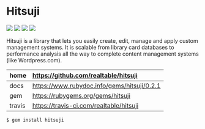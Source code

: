 # Hitsuji

![](https://travis-ci.com/realtable/hitsuji.svg)
![](https://img.shields.io/github/issues/realtable/hitsuji.svg)
![](https://img.shields.io/gem/dt/hitsuji.svg)
![](https://img.shields.io/gem/v/hitsuji.svg)

Hitsuji is a library that lets you easily create, edit, manage and apply custom management systems. It is scalable from library card databases to performance analysis all the way to complete content management systems (like Wordpress.com).

| home   | https://github.com/realtable/hitsuji        |
|:------ |:------------------------------------------- |
| docs   | https://www.rubydoc.info/gems/hitsuji/0.2.1 |
| gem    | https://rubygems.org/gems/hitsuji           |
| travis | https://travis-ci.com/realtable/hitsuji     |

    $ gem install hitsuji
    